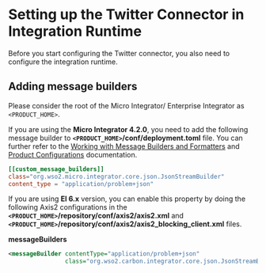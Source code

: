 # Setting up the Twitter Connector in Integration Runtime

Before you start configuring the Twitter connector, you also need to configure the integration runtime. 

## Adding message builders

Please consider the root of the Micro Integrator/ Enterprise Integrator as `<PRODUCT_HOME>`.

If you are using the **Micro Integrator 4.2.0**, you need to add the following message builder to **`<PRODUCT_HOME>`/conf/deployment.toml** file. You can further refer to the [Working with Message Builders and Formatters](https://ei.docs.wso2.com/en/latest/micro-integrator/setup/message_builders_formatters/message-builders-and-formatters/) and [Product Configurations]({{base_path}}/reference/config-catalog-mi/) documentation.

```toml
[[custom_message_builders]]
class="org.wso2.micro.integrator.core.json.JsonStreamBuilder"
content_type = "application/problem+json"
```

If you are using **EI 6.x** version, you can enable this property by doing the following Axis2 configurations in the **`<PRODUCT_HOME>`/repository/conf/axis2/axis2.xml** and **`<PRODUCT_HOME>`/repository/conf/axis2/axis2_blocking_client.xml** files.

**messageBuilders**

```xml
<messageBuilder contentType="application/problem+json"
                class="org.wso2.carbon.integrator.core.json.JsonStreamBuilder"/>
```
